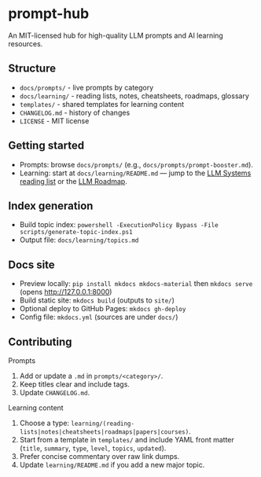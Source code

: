 # prompt-hub

An MIT-licensed hub for high-quality LLM prompts and AI learning resources.

## Structure

- `docs/prompts/` - live prompts by category
- `docs/learning/` - reading lists, notes, cheatsheets, roadmaps, glossary
- `templates/` - shared templates for learning content
- `CHANGELOG.md` - history of changes
- `LICENSE` - MIT license

## Getting started

- Prompts: browse `docs/prompts/` (e.g., `docs/prompts/prompt-booster.md`).
- Learning: start at `docs/learning/README.md` — jump to the [LLM Systems reading list](docs/learning/reading-lists/llm-systems.md) or the [LLM Roadmap](docs/learning/roadmaps/llm-roadmap.md).

## Index generation

- Build topic index: `powershell -ExecutionPolicy Bypass -File scripts/generate-topic-index.ps1`
- Output file: `docs/learning/topics.md`

## Docs site

- Preview locally: `pip install mkdocs mkdocs-material` then `mkdocs serve` (opens http://127.0.0.1:8000)
- Build static site: `mkdocs build` (outputs to `site/`)
- Optional deploy to GitHub Pages: `mkdocs gh-deploy`
- Config file: `mkdocs.yml` (sources are under `docs/`)

## Contributing

Prompts
1. Add or update a `.md` in `prompts/<category>/`.
2. Keep titles clear and include tags.
3. Update `CHANGELOG.md`.

Learning content
1. Choose a type: `learning/(reading-lists|notes|cheatsheets|roadmaps|papers|courses)`.
2. Start from a template in `templates/` and include YAML front matter (`title`, `summary`, `type`, `level`, `topics`, `updated`).
3. Prefer concise commentary over raw link dumps.
4. Update `learning/README.md` if you add a new major topic.

